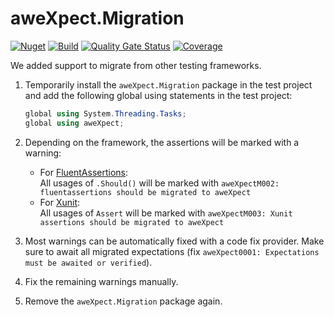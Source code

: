 # aweXpect.Migration

[![Nuget](https://img.shields.io/nuget/v/aweXpect.Migration)](https://www.nuget.org/packages/aweXpect.Migration)
[![Build](https://github.com/aweXpect/aweXpect.Migration/actions/workflows/build.yml/badge.svg)](https://github.com/aweXpect/aweXpect.Migration/actions/workflows/build.yml)
[![Quality Gate Status](https://sonarcloud.io/api/project_badges/measure?project=aweXpect_aweXpect.Migration&metric=alert_status)](https://sonarcloud.io/summary/new_code?id=aweXpect_aweXpect.Migration)
[![Coverage](https://sonarcloud.io/api/project_badges/measure?project=aweXpect_aweXpect.Migration&metric=coverage)](https://sonarcloud.io/summary/overall?id=aweXpect_aweXpect.Migration)

We added support to migrate from other testing frameworks.

1. Temporarily install the
   `aweXpect.Migration` package in the test project and add the following global using statements in the test project:
   ```csharp
   global using System.Threading.Tasks;
   global using aweXpect;
   ```

2. Depending on the framework, the assertions will be marked with a warning:
	- For [FluentAssertions](https://fluentassertions.com/):  
      All usages of `.Should()` will be marked with
	  `aweXpectM002: fluentassertions should be migrated to aweXpect`
	- For [Xunit](https://xunit.net/):  
      All usages of `Assert` will be marked with `aweXpectM003: Xunit assertions should be migrated to aweXpect`

3. Most warnings can be automatically fixed with a code fix provider. Make sure to await all migrated expectations (fix `aweXpect0001: Expectations must be awaited or verified`).

4. Fix the remaining warnings manually.

5. Remove the `aweXpect.Migration` package again.

